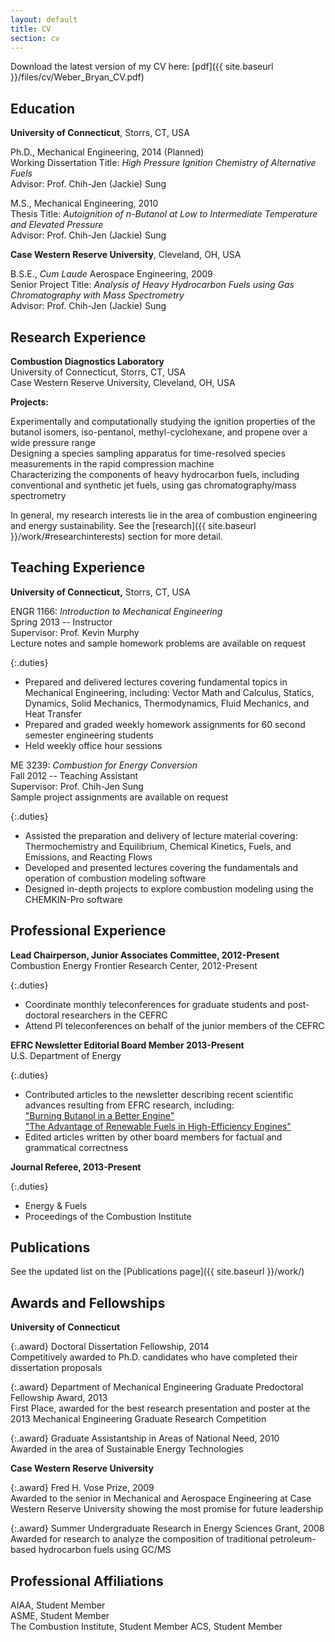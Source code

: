 ```yaml
---
layout: default
title: CV
section: cv
---
```

Download the latest version of my CV here: [pdf]({{ site.baseurl }}/files/cv/Weber_Bryan_CV.pdf)

Education
---
**University of Connecticut**, Storrs, CT, USA

Ph.D., Mechanical Engineering, 2014 (Planned)  
Working Dissertation Title: *High Pressure Ignition Chemistry of Alternative Fuels*  
Advisor: Prof. Chih-Jen (Jackie) Sung

M.S., Mechanical Engineering, 2010  
Thesis Title: *Autoignition of n-Butanol at Low to Intermediate Temperature and Elevated Pressure*  
Advisor: Prof. Chih-Jen (Jackie) Sung

**Case Western Reserve University**, Cleveland, OH, USA

B.S.E., *Cum Laude* Aerospace Engineering, 2009  
Senior Project Title: *Analysis of Heavy Hydrocarbon Fuels using Gas Chromatography with Mass Spectrometry*  
Advisor: Prof. Chih-Jen (Jackie) Sung

Research Experience
---
**Combustion Diagnostics Laboratory**  
University of Connecticut, Storrs, CT, USA  
Case Western Reserve University, Cleveland, OH, USA

**Projects:**

Experimentally and computationally studying the ignition properties of the butanol isomers, iso-pentanol, methyl-cyclohexane, and propene over a wide pressure range  
Designing a species sampling apparatus for time-resolved species measurements in the rapid compression machine  
Characterizing the components of heavy hydrocarbon fuels, including conventional and synthetic jet fuels, using gas chromatography/mass spectrometry 

In general, my research interests lie in the area of combustion engineering and energy sustainability. 
See the [research]({{ site.baseurl }}/work/#researchinterests) section for more detail.
 

Teaching Experience
---
**University of Connecticut,** Storrs, CT, USA

ENGR 1166: _Introduction to Mechanical Engineering_  
Spring 2013 -- Instructor  
Supervisor: Prof. Kevin Murphy  
Lecture notes and sample homework problems are available on request

{:.duties}
+ Prepared and delivered lectures covering fundamental topics in Mechanical Engineering, including: Vector Math and Calculus, Statics, Dynamics, Solid Mechanics, Thermodynamics, Fluid Mechanics, and Heat Transfer
+ Prepared and graded weekly homework assignments for 60 second semester engineering students
+ Held weekly office hour sessions

ME 3239: _Combustion for Energy Conversion_  
Fall 2012 -- Teaching Assistant  
Supervisor: Prof. Chih-Jen Sung  
Sample project assignments are available on request

{:.duties}
+ Assisted the preparation and delivery of lecture material covering: Thermochemistry and Equilibrium, Chemical Kinetics, Fuels, and Emissions, and Reacting Flows  
+ Developed and presented lectures covering the fundamentals and operation of combustion modeling software  
+ Designed in-depth projects to explore combustion modeling using the CHEMKIN-Pro software  

Professional Experience
---
**Lead Chairperson, Junior Associates Committee, 2012-Present**  
Combustion Energy Frontier Research Center, 2012-Present

{:.duties}
+ Coordinate monthly teleconferences for graduate students and post-doctoral researchers in the CEFRC  
+ Attend PI teleconferences on behalf of the junior members of the CEFRC  

**EFRC Newsletter Editorial Board Member 2013-Present**  
U.S. Department of Energy

{:.duties}
+ Contributed articles to the newsletter describing recent scientific advances resulting from EFRC research, including:  
["Burning Butanol in a Better Engine"](http://www.energyfrontier.us/newsletter/201210/burning-butanol-better-engine)  
["The Advantage of Renewable Fuels in High-Efficiency Engines"](http://www.energyfrontier.us/newsletter/201401/advantage-renewable-fuels-high-efficiency-engines)
+ Edited articles written by other board members for factual and grammatical correctness

**Journal Referee, 2013-Present**

{:.duties}
+ Energy & Fuels
+ Proceedings of the Combustion Institute

Publications
---
See the updated list on the [Publications page]({{ site.baseurl }}/work/)

Awards and Fellowships
---
**University of Connecticut**

{:.award}
Doctoral Dissertation Fellowship, 2014  
Competitively awarded to Ph.D. candidates who have completed their dissertation proposals

{:.award}
Department of Mechanical Engineering Graduate Predoctoral Fellowship Award, 2013  
First Place, awarded for the best research presentation and poster at the 2013 Mechanical Engineering Graduate Research Competition

{:.award}
Graduate Assistantship in Areas of National Need, 2010  
Awarded in the area of Sustainable Energy Technologies

**Case Western Reserve University**

{:.award}
Fred H. Vose Prize, 2009  
Awarded to the senior in Mechanical and Aerospace Engineering at Case Western Reserve University showing the most promise for future leadership

{:.award}
Summer Undergraduate Research in Energy Sciences Grant, 2008  
Awarded for research to analyze the composition of traditional petroleum-based hydrocarbon fuels using GC/MS

Professional Affiliations
---
AIAA, Student Member  
ASME, Student Member  
The Combustion Institute, Student Member
ACS, Student Member